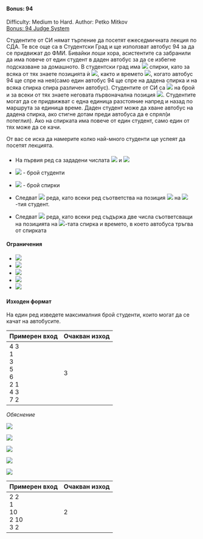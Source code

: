 #### Bonus: 94
Difficulty: Medium to Hard. Author: Petko Mitkov<br>
[Bonus: 94 Judge System](https://www.hackerrank.com/contests/practice-6-sda/challenges/94)

Студентите от СИ нямат търпение да посетят ежеседмичната лекция по СДА. Те все още са в Студентски Град и ще използват автобус 94 за да се придвижат до ФМИ. Бивайки лоши хора, асистентите са забранили да има повече от един студент в даден автобус за да се избегне подсказване за домашното. В студентски град има <img src="https://latex.codecogs.com/svg.latex?\Large&space;m"> спирки, като за всяка от тях знаете позицията ѝ <img src="https://latex.codecogs.com/svg.latex?\Large&space;y_i">, както и времето <img src="https://latex.codecogs.com/svg.latex?\Large&space;t_i">, когато автобус 94 ще спре на нея(само един автобус 94 ще спре на дадена спирка и на всяка спирка спира различен автобус). Студентите от СИ са <img src="https://latex.codecogs.com/svg.latex?\Large&space;n"> на брой и за всеки от тях знаете неговата първоначална позиция <img src="https://latex.codecogs.com/svg.latex?\Large&space;x_i">. Студентите могат да се придвижват с една единица разстояние напред и назад по маршрута за единица време. Даден студент може да хване автобус на дадена спирка, ако стигне дотам преди автобуса да е спрял(и потеглил). Ако на спирката има повече от един студент, само един от тях може да се качи.

От вас се иска да намерите колко най-много студенти ще успеят да посетят лекцията.

#### 

- На първия ред са зададени числата <img src="https://latex.codecogs.com/svg.latex?\Large&space;n"> и <img src="https://latex.codecogs.com/svg.latex?\Large&space;m">
- <img src="https://latex.codecogs.com/svg.latex?\Large&space;n"> - брой студенти
- <img src="https://latex.codecogs.com/svg.latex?\Large&space;m"> - брой спирки

- Следват <img src="https://latex.codecogs.com/svg.latex?\Large&space;n"> реда, като всеки ред съответства на позиция <img src="https://latex.codecogs.com/svg.latex?\Large&space;x_i"> на <img src="https://latex.codecogs.com/svg.latex?\Large&space;i">-тия студент.
- Следват <img src="https://latex.codecogs.com/svg.latex?\Large&space;m"> реда, като всеки ред съдържа две числа съответсващи на позицията на <img src="https://latex.codecogs.com/svg.latex?\Large&space;i">-тата спирка и времето, в което автобуса тръгва от спирката

#### Ограничения

- <img src="https://latex.codecogs.com/svg.latex?\Large&space;1\le{n}\le{2*10^5}">
- <img src="https://latex.codecogs.com/svg.latex?\Large&space;1\le{m}\le{2*10^5}">
- <img src="https://latex.codecogs.com/svg.latex?\Large&space;1\le{x_i}\le{10^9}">
- <img src="https://latex.codecogs.com/svg.latex?\Large&space;1\le{y_i}\le{10^9}">
- <img src="https://latex.codecogs.com/svg.latex?\Large&space;1\le{t_i}\le{10^9}">

#### Изходен формат

На един ред изведете максималния брой студенти, които могат да се качат на автобусите.

Примерен вход|Очакван изход
-|-
4 3<br>1<br>3<br>5<br>6<br>2 1<br>4 3<br>7 2|3

*Обяснение*

![](https://github.com/andy489/Data_Structures_and_Algorithms_CPP/blob/master/assets/Bonus%2094%2001.png)

![](https://github.com/andy489/Data_Structures_and_Algorithms_CPP/blob/master/assets/Bonus%2094%2002.png)

![](https://github.com/andy489/Data_Structures_and_Algorithms_CPP/blob/master/assets/Bonus%2094%2003.png)

![](https://github.com/andy489/Data_Structures_and_Algorithms_CPP/blob/master/assets/Bonus%2094%2004.png)

![](https://github.com/andy489/Data_Structures_and_Algorithms_CPP/blob/master/assets/Bonus%2094%2005.png)

Примерен вход|Очакван изход
-|-
2 2<br>1<br>10<br>2 10<br>3 2|2

